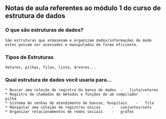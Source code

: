 ## Notas de aula referentes ao módulo 1 do curso de estrutura de dados

### O que são estruturas de dados?
    São estruturas que armazenam e organizam dados/informações de modo estes possam ser acessados e manipulados de forma eficiente.

### Tipos de Estruturas
    Vetores, pilhas, filas, lista, árvores...

### Qual estrutura de dados você usaria para...
    * Buscar uma coleção de registro do banco de dados  -   lista/vetores
    * Registro de chamadas de métodos e funções de um compilador    -   pilha
    * Sistema de senhas de atendimento de bancos, hospitais    -   fila
    * Manipular uma coleção de registros únicos     -   conjuntos/sets
    * Organizar relacionamentos de redes sociais    -   grafos

